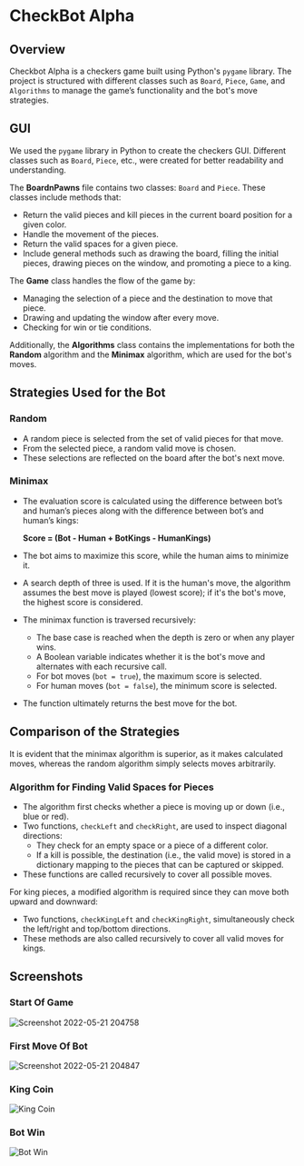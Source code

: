 # CheckBot Alpha

## Overview

Checkbot Alpha is a checkers game built using Python's `pygame` library. The project is structured with different classes such as `Board`, `Piece`, `Game`, and `Algorithms` to manage the game’s functionality and the bot's move strategies.

## GUI

We used the `pygame` library in Python to create the checkers GUI. Different classes such as `Board`, `Piece`, etc., were created for better readability and understanding.

The **BoardnPawns** file contains two classes: `Board` and `Piece`. These classes include methods that:
- Return the valid pieces and kill pieces in the current board position for a given color.
- Handle the movement of the pieces.
- Return the valid spaces for a given piece.
- Include general methods such as drawing the board, filling the initial pieces, drawing pieces on the window, and promoting a piece to a king.

The **Game** class handles the flow of the game by:
- Managing the selection of a piece and the destination to move that piece.
- Drawing and updating the window after every move.
- Checking for win or tie conditions.

Additionally, the **Algorithms** class contains the implementations for both the **Random** algorithm and the **Minimax** algorithm, which are used for the bot's moves.

## Strategies Used for the Bot

### Random
- A random piece is selected from the set of valid pieces for that move.
- From the selected piece, a random valid move is chosen.
- These selections are reflected on the board after the bot's next move.

### Minimax
- The evaluation score is calculated using the difference between bot’s and human’s pieces along with the difference between bot’s and human’s kings:

  **Score = (Bot - Human + BotKings - HumanKings)**
  
- The bot aims to maximize this score, while the human aims to minimize it.
- A search depth of three is used. If it is the human's move, the algorithm assumes the best move is played (lowest score); if it's the bot's move, the highest score is considered.
- The minimax function is traversed recursively:
  - The base case is reached when the depth is zero or when any player wins.
  - A Boolean variable indicates whether it is the bot's move and alternates with each recursive call.
  - For bot moves (`bot = true`), the maximum score is selected.
  - For human moves (`bot = false`), the minimum score is selected.
- The function ultimately returns the best move for the bot.

## Comparison of the Strategies

It is evident that the minimax algorithm is superior, as it makes calculated moves, whereas the random algorithm simply selects moves arbitrarily.

### Algorithm for Finding Valid Spaces for Pieces

- The algorithm first checks whether a piece is moving up or down (i.e., blue or red).
- Two functions, `checkLeft` and `checkRight`, are used to inspect diagonal directions:
  - They check for an empty space or a piece of a different color.
  - If a kill is possible, the destination (i.e., the valid move) is stored in a dictionary mapping to the pieces that can be captured or skipped.
- These functions are called recursively to cover all possible moves.

For king pieces, a modified algorithm is required since they can move both upward and downward:
- Two functions, `checkKingLeft` and `checkKingRight`, simultaneously check the left/right and top/bottom directions.
- These methods are also called recursively to cover all valid moves for kings.

## Screenshots

### Start Of Game
![Screenshot 2022-05-21 204758](https://user-images.githubusercontent.com/65329637/169658416-e992757c-3b9c-4573-953a-8f8f543be175.png)

### First Move Of Bot
![Screenshot 2022-05-21 204847](https://user-images.githubusercontent.com/65329637/169658431-85609561-d3d2-4ee0-ad93-af451e7859db.png)

### King Coin
![King Coin](https://user-images.githubusercontent.com/65329637/169658462-87d4f4b2-f08f-4ac2-9f5a-4f96a706e2b7.png)

### Bot Win
![Bot Win](https://user-images.githubusercontent.com/65329637/169658486-ae5c6936-29b0-4f87-ac2b-c6d605cee937.png)
